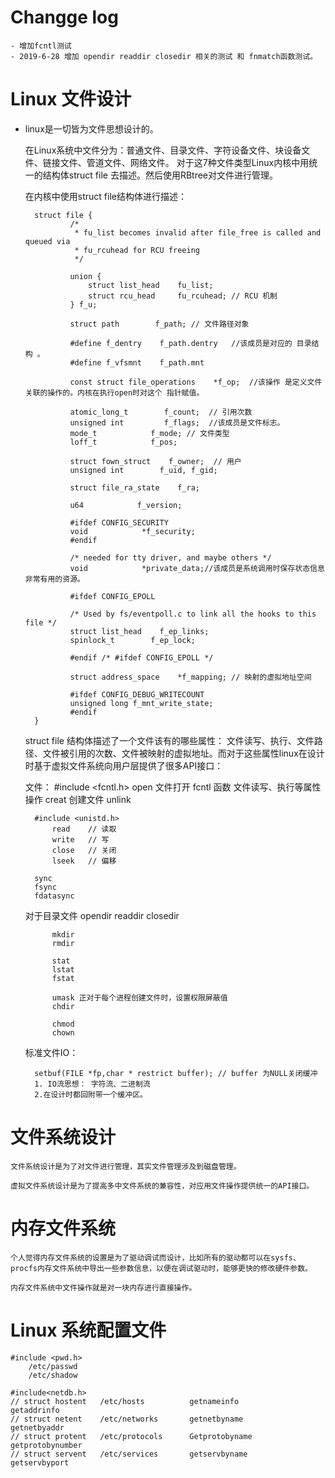 # Changge log
    - 增加fcntl测试
    - 2019-6-28 增加 opendir readdir closedir 相关的测试 和 fnmatch函数测试。

# Linux 文件设计

- linux是一切皆为文件思想设计的。

    在Linux系统中文件分为：普通文件、目录文件、字符设备文件、块设备文件、链接文件、管道文件、网络文件。
    对于这7种文件类型Linux内核中用统一的结构体struct file 去描述。然后使用RBtree对文件进行管理。

    在内核中使用struct file结构体进行描述：
        
        struct file {
                /*
                 * fu_list becomes invalid after file_free is called and queued via
                 * fu_rcuhead for RCU freeing
                 */
                
                union {
                    struct list_head    fu_list;
                    struct rcu_head     fu_rcuhead; // RCU 机制
                } f_u;
                
                struct path        f_path; // 文件路径对象
                
                #define f_dentry    f_path.dentry   //该成员是对应的 目录结构 。
                #define f_vfsmnt    f_path.mnt      
                
                const struct file_operations    *f_op;  //该操作 是定义文件关联的操作的。内核在执行open时对这个 指针赋值。
                
                atomic_long_t        f_count;  // 引用次数
                unsigned int         f_flags;  //该成员是文件标志。 
                mode_t            f_mode; // 文件类型    
                loff_t            f_pos;
                
                struct fown_struct    f_owner;  // 用户
                unsigned int        f_uid, f_gid;
                
                struct file_ra_state    f_ra;

                u64            f_version;
                
                #ifdef CONFIG_SECURITY
                void            *f_security;
                #endif
                
                /* needed for tty driver, and maybe others */
                void            *private_data;//该成员是系统调用时保存状态信息非常有用的资源。

                #ifdef CONFIG_EPOLL
                
                /* Used by fs/eventpoll.c to link all the hooks to this file */
                struct list_head    f_ep_links;
                spinlock_t        f_ep_lock;
                
                #endif /* #ifdef CONFIG_EPOLL */
                
                struct address_space    *f_mapping; // 映射的虚拟地址空间
                
                #ifdef CONFIG_DEBUG_WRITECOUNT
                unsigned long f_mnt_write_state;
                #endif
        }

    struct file 结构体描述了一个文件该有的哪些属性： 文件读写、执行、文件路径、文件被引用的次数、文件被映射的虚拟地址。而对于这些属性linux在设计时基于虚拟文件系统向用户层提供了很多API接口：

    文件：
        #include <fcntl.h>
            open    文件打开
            fcntl 函数 文件读写、执行等属性 操作
            creat 创建文件
            unlink
        
        #include <unistd.h>
            read    // 读取
            write   // 写
            close   // 关闭
            lseek   // 偏移

        sync
        fsync
        fdatasync

    对于目录文件
            opendir
            readdir
            closedir

            mkdir
            rmdir
            
            stat
            lstat
            fstat

            umask 正对于每个进程创建文件时，设置权限屏蔽值
            chdir

            chmod
            chown
    
    标准文件IO： 
        
        setbuf(FILE *fp,char * restrict buffer); // buffer 为NULL关闭缓冲
        1. IO流思想： 字符流、二进制流
        2.在设计时都回附带一个缓冲区。

# 文件系统设计

    文件系统设计是为了对文件进行管理，其实文件管理涉及到磁盘管理。

    虚拟文件系统设计是为了提高多中文件系统的兼容性，对应用文件操作提供统一的API接口。

# 内存文件系统

    个人觉得内存文件系统的设置是为了驱动调试而设计，比如所有的驱动都可以在sysfs、procfs内存文件系统中导出一些参数信息，以便在调试驱动时，能够更快的修改硬件参数。

    内存文件系统中文件操作就是对一块内存进行直接操作。

# Linux 系统配置文件
   
    #include <pwd.h>
        /etc/passwd 
        /etc/shadow

    #include<netdb.h>
    // struct hostent   /etc/hosts          getnameinfo         getaddrinfo
    // struct netent    /etc/networks       getnetbyname        getnetbyaddr
    // struct protent   /etc/protocols      Getprotobyname      getprotobynumber
    // struct servent   /etc/services       getservbyname       getservbyport
     
